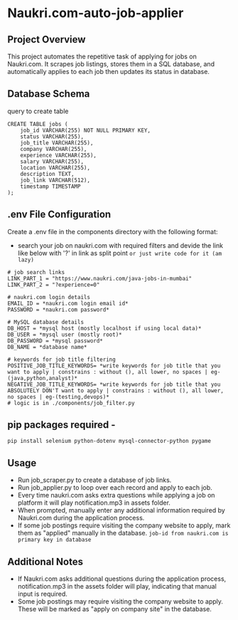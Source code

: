 # Naukri.com-auto-job-applier

## Project Overview

This project automates the repetitive task of applying for jobs on Naukri.com. It scrapes job listings, stores them in a SQL database, and automatically applies to each job then updates its status in database.


## Database Schema
query to create table

```
CREATE TABLE jobs (
    job_id VARCHAR(255) NOT NULL PRIMARY KEY,
    status VARCHAR(255),
    job_title VARCHAR(255),
    company VARCHAR(255),
    experience VARCHAR(255),
    salary VARCHAR(255),
    location VARCHAR(255),
    description TEXT,
    job_link VARCHAR(512),
    timestamp TIMESTAMP
);
```

## .env File Configuration

Create a .env file in the components directory with the following format:
- search your job on naukri.com with required filters and devide the link like below with '?' in link as split point `or just write code for it (am lazy)`
```
# job search links
LINK_PART_1 = "https://www.naukri.com/java-jobs-in-mumbai"
LINK_PART_2 = "?experience=0"

# naukri.com login details
EMAIL_ID = *naukri.com login email id*
PASSWORD = *naukri.com password*

# MySQL database details
DB_HOST = *mysql host (mostly localhost if using local data)*
DB_USER = *mysql user (mostly root)*
DB_PASSWORD = *mysql password*
DB_NAME = *database name*

# keywords for job title filtering
POSITIVE_JOB_TITLE_KEYWORDS= *write keywords for job title that you want to apply | constrains : without (), all lower, no spaces | eg-(java,python,analyst)*
NEGATIVE_JOB_TITLE_KEYWORDS= *write keywords for job title that you ABSOLUTELY DON'T want to apply | constrains : without (), all lower, no spaces | eg-(testing,devops)*
# logic is in ./components/job_filter.py
```

## pip packages required -
```pip install selenium python-dotenv mysql-connector-python pygame```


## Usage

- Run job_scraper.py to create a database of job links.
- Run job_applier.py to loop over each record and apply to each job.
- Every time naukri.com asks extra questions while applying a job on platform it will play notification.mp3 in assets folder.
- When prompted, manually enter any additional information required by Naukri.com during the application process.
- If some job postings require visiting the company website to apply, mark them as "applied" manually in the database. `job-id from naukri.com is primary key in database`

## Additional Notes

- If Naukri.com asks additional questions during the application process, notification.mp3 in the assets folder will play, indicating that manual input is required.
- Some job postings may require visiting the company website to apply. These will be marked as "apply on company site" in the database.

